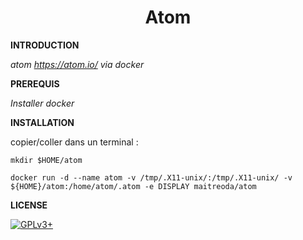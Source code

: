 # **<center>Atom</center>**


**INTRODUCTION**

*atom https://atom.io/ via docker*


**PREREQUIS**

*Installer docker*


**INSTALLATION**

copier/coller dans un terminal :

    mkdir $HOME/atom

    docker run -d --name atom -v /tmp/.X11-unix/:/tmp/.X11-unix/ -v ${HOME}/atom:/home/atom/.atom -e DISPLAY maitreoda/atom


**LICENSE**

[![GPLv3+](http://gplv3.fsf.org/gplv3-127x51.png)](https://github.com/oda-alexandre/atom/blob/master/LICENSE)

